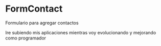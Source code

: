 # FormContact
Formulario para agregar contactos 


Ire subiendo mis aplicaciones mientras voy evolucionando y mejorando como programador
